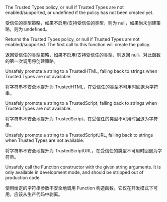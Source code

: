 The Trusted Types policy, or null if Trusted Types are not
enabled/supported, or undefined if the policy has not been created yet.

受信任的类型策略，如果不启用/支持受信任的类型，则为 null，如果尚未创建策略，则为 undefined。

Returns the Trusted Types policy, or null if Trusted Types are not
enabled/supported. The first call to this function will create the policy.

返回受信任的类型策略，如果不启用/支持受信任的类型，则返回 null。对此函数的第一次调用将创建策略。

Unsafely promote a string to a TrustedHTML, falling back to strings when
Trusted Types are not available.

将字符串不安全地提升为 TrustedHTML，在受信任的类型不可用时回退为字符串。

Unsafely promote a string to a TrustedScript, falling back to strings when
Trusted Types are not available.

将字符串不安全地提升为 TrustedScript，在受信任的类型不可用时回退为字符串。

Unsafely promote a string to a TrustedScriptURL, falling back to strings
when Trusted Types are not available.

将字符串不安全地提升为 TrustedScriptURL，在受信任的类型不可用时回退为字符串。

Unsafely call the Function constructor with the given string arguments. It
is only available in development mode, and should be stripped out of
production code.

使用给定的字符串参数不安全地调用 Function 构造函数。它仅在开发模式下可用，应该从生产代码中剥离。
